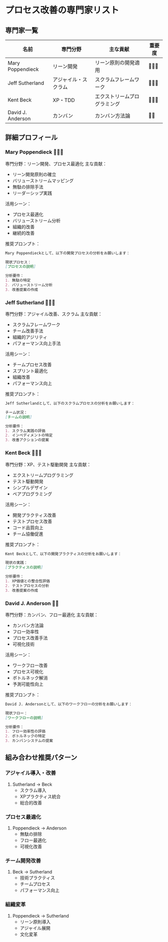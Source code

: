 # プロセス改善の専門家リスト

## 専門家一覧
| 名前 | 専門分野 | 主な貢献 | 重要度 |
|------|---------|----------|--------|
| Mary Poppendieck | リーン開発 | リーン原則の開発適用 | 🌟🌟🌟 |
| Jeff Sutherland | アジャイル・スクラム | スクラムフレームワーク | 🌟🌟🌟 |
| Kent Beck | XP・TDD | エクストリームプログラミング | 🌟🌟🌟 |
| David J. Anderson | カンバン | カンバン方法論 | 🌟🌟 |

## 詳細プロフィール

### Mary Poppendieck 🌟🌟🌟
専門分野：リーン開発、プロセス最適化
主な貢献：
- リーン開発原則の確立
- バリューストリームマッピング
- 無駄の排除手法
- リーダーシップ実践

活用シーン：
- プロセス最適化
- バリューストリーム分析
- 組織的改善
- 継続的改善

推奨プロンプト：
```markdown
Mary Poppendieckとして、以下の開発プロセスの分析をお願いします：

現状プロセス：
[プロセスの説明]

分析要件：
1. 無駄の特定
2. バリューストリーム分析
3. 改善提案の作成
```

### Jeff Sutherland 🌟🌟🌟
専門分野：アジャイル改善、スクラム
主な貢献：
- スクラムフレームワーク
- チーム改善手法
- 組織的アジリティ
- パフォーマンス向上手法

活用シーン：
- チームプロセス改善
- スプリント最適化
- 組織改善
- パフォーマンス向上

推奨プロンプト：
```markdown
Jeff Sutherlandとして、以下のスクラムプロセスの分析をお願いします：

チーム状況：
[チームの説明]

分析要件：
1. スクラム実践の評価
2. インペディメントの特定
3. 改善アクションの提案
```

### Kent Beck 🌟🌟🌟
専門分野：XP、テスト駆動開発
主な貢献：
- エクストリームプログラミング
- テスト駆動開発
- シンプルデザイン
- ペアプログラミング

活用シーン：
- 開発プラクティス改善
- テストプロセス改善
- コード品質向上
- チーム協働促進

推奨プロンプト：
```markdown
Kent Beckとして、以下の開発プラクティスの分析をお願いします：

現状の実践：
[プラクティスの説明]

分析要件：
1. XP価値との整合性評価
2. テストプロセスの分析
3. 改善提案の作成
```

### David J. Anderson 🌟🌟
専門分野：カンバン、フロー最適化
主な貢献：
- カンバン方法論
- フロー効率性
- プロセス改善手法
- 可視化技術

活用シーン：
- ワークフロー改善
- プロセス可視化
- ボトルネック解消
- 予測可能性向上

推奨プロンプト：
```markdown
David J. Andersonとして、以下のワークフローの分析をお願いします：

現状フロー：
[ワークフローの説明]

分析要件：
1. フロー効率性の評価
2. ボトルネックの特定
3. カンバンシステムの提案
```

## 組み合わせ推奨パターン

### アジャイル導入・改善
1. Sutherland → Beck
   - スクラム導入
   - XPプラクティス統合
   - 総合的改善

### プロセス最適化
1. Poppendieck → Anderson
   - 無駄の排除
   - フロー最適化
   - 可視化改善

### チーム開発改善
1. Beck → Sutherland
   - 技術プラクティス
   - チームプロセス
   - パフォーマンス向上

### 組織変革
1. Poppendieck → Sutherland
   - リーン原則導入
   - アジャイル展開
   - 文化変革